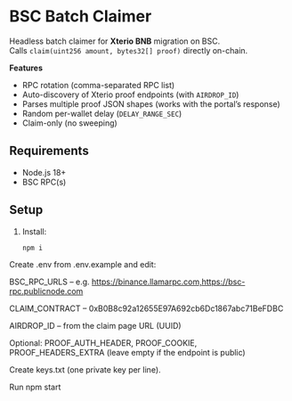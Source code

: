 # BSC Batch Claimer

Headless batch claimer for **Xterio BNB** migration on BSC.  
Calls `claim(uint256 amount, bytes32[] proof)` directly on-chain.

**Features**
- RPC rotation (comma-separated RPC list)
- Auto-discovery of Xterio proof endpoints (with `AIRDROP_ID`)
- Parses multiple proof JSON shapes (works with the portal’s response)
- Random per-wallet delay (`DELAY_RANGE_SEC`)
- Claim-only (no sweeping)

## Requirements
- Node.js 18+
- BSC RPC(s)

## Setup

1. Install:
   ```bash
   npm i
Create .env from .env.example and edit:

BSC_RPC_URLS – e.g. https://binance.llamarpc.com,https://bsc-rpc.publicnode.com

CLAIM_CONTRACT – 0xB0B8c92a12655E97A692cb6Dc1867abc71BeFDBC

AIRDROP_ID – from the claim page URL (UUID)

Optional: PROOF_AUTH_HEADER, PROOF_COOKIE, PROOF_HEADERS_EXTRA
(leave empty if the endpoint is public)

Create keys.txt (one private key per line).

Run
npm start
